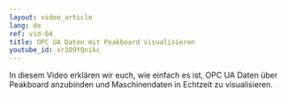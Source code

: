 ```yaml
---
layout: video_article
lang: de
ref: vid-04
title: OPC UA Daten mit Peakboard visualisieren
youtube_id: xr309YQnikc
---
```


In diesem Video erklären wir euch, wie einfach es ist, OPC UA Daten über Peakboard anzubinden und Maschinendaten in Echtzeit zu visualisieren.
